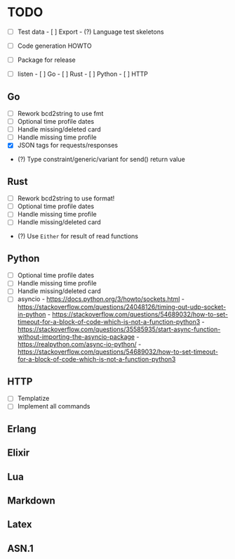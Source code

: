 # TODO

- [ ] Test data
      - [ ] Export
      - (?) Language test skeletons
- [ ] Code generation HOWTO
- [ ] Package for release

- [ ] listen
      - [ ] Go
      - [ ] Rust
      - [ ] Python
      - [ ] HTTP

## Go
- [ ] Rework bcd2string to use fmt
- [ ] Optional time profile dates
- [ ] Handle missing/deleted card
- [ ] Handle missing time profile
- [x] JSON tags for requests/responses
- (?) Type constraint/generic/variant for send() return value

## Rust
- [ ] Rework bcd2string to use format!
- [ ] Optional time profile dates
- [ ] Handle missing time profile
- [ ] Handle missing/deleted card
- (?) Use `Either` for result of read functions

## Python
- [ ] Optional time profile dates
- [ ] Handle missing time profile
- [ ] Handle missing/deleted card
- [ ] asyncio
      - https://docs.python.org/3/howto/sockets.html
      - https://stackoverflow.com/questions/24048126/timing-out-udp-socket-in-python
      - https://stackoverflow.com/questions/54689032/how-to-set-timeout-for-a-block-of-code-which-is-not-a-function-python3
      - https://stackoverflow.com/questions/35585935/start-async-function-without-importing-the-asyncio-package
      - https://realpython.com/async-io-python/
      - https://stackoverflow.com/questions/54689032/how-to-set-timeout-for-a-block-of-code-which-is-not-a-function-python3

## HTTP
- [ ] Templatize
- [ ] Implement all commands

## Erlang

## Elixir

## Lua

## Markdown

## Latex

## ASN.1

